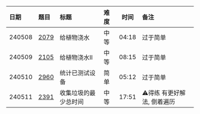 | 日期     | 题目           | 标题         | 难度 |  时间   | 备注               |
|:-------|:-------------|:-----------|:---|:-----:|:-----------------|
| 240508 | [2079][2079] | 给植物浇水      | 中等 | 04:18 | 过于简单             |
| 240509 | [2105][2105] | 给植物浇水II    | 中等 | 08:15 | 过于简单             |
| 240510 | [2960][2960] | 统计已测试设备    | 简单 | 05:12 | 过于简单             |
| 240511 | [2391][2391] | 收集垃圾的最少总时间 | 中等 | 17:51 | ⚠️得练 有更好解法, 倒着遍历 |

[2079]: https://leetcode.cn/problems/watering-plants/description/

[2105]: https://leetcode.cn/problems/watering-plants-ii/description

[2391]: https://leetcode.cn/problems/minimum-amount-of-time-to-collect-garbage/

[2960]: https://leetcode.cn/problems/count-tested-devices-after-test-operations/description/